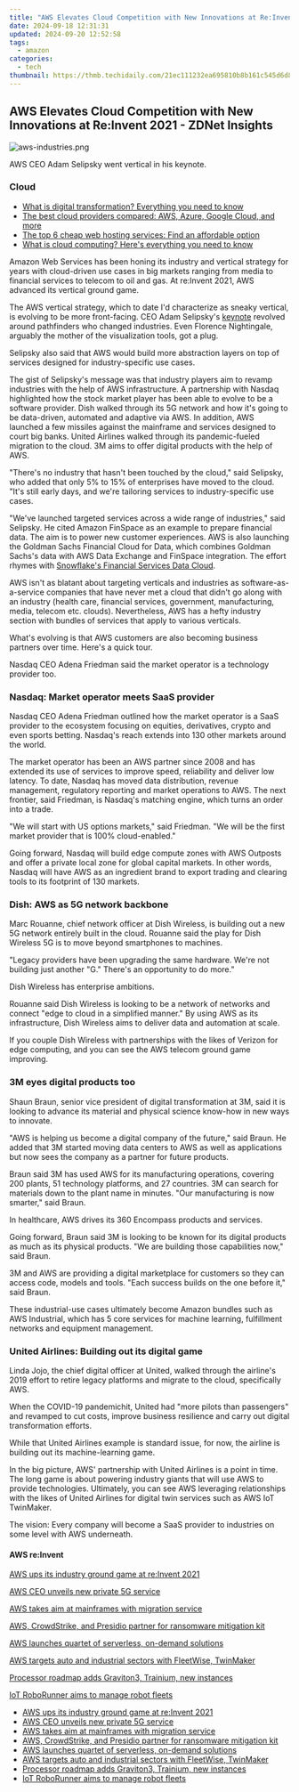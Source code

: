 ```yaml
---
title: "AWS Elevates Cloud Competition with New Innovations at Re:Invent 2021 - ZDNet Insights"
date: 2024-09-18 12:31:31
updated: 2024-09-20 12:52:58
tags:
  - amazon
categories:
  - tech
thumbnail: https://thmb.techidaily.com/21ec111232ea695810b8b161c545d6d8dc411e7eef6880dc4b8d8fa008ddde2f.png
---
```


## AWS Elevates Cloud Competition with New Innovations at Re:Invent 2021 - ZDNet Insights

![aws-industries.png](https://www.zdnet.com/a/img/resize/7d2ad83651d4d1895bbf3b1b3b3205affc38f7ec/2021/11/30/52c37f70-47ce-45b0-812d-30ead4496223/aws-industries.png?auto=webp&width=1280)

AWS CEO Adam Selipsky went vertical in his keynote. 

### Cloud

* [​What is digital transformation? Everything you need to know](https://www.zdnet.com/article/what-is-digital-transformation-everything-you-need-to-know-about-how-technology-is-reshaping/)
* [The best cloud providers compared: AWS, Azure, Google Cloud, and more](https://www.zdnet.com/article/the-top-cloud-providers-of-2021-aws-microsoft-azure-google-cloud-hybrid-saas/)
* [The top 6 cheap web hosting services: Find an affordable option](https://www.zdnet.com/article/best-cheap-web-hosting/)
* [What is cloud computing? Here's everything you need to know](https://www.zdnet.com/article/what-is-cloud-computing-everything-you-need-to-know-about-the-cloud/)

Amazon Web Services has been honing its industry and vertical strategy for years with cloud-driven use cases in big markets ranging from media to financial services to telecom to oil and gas. At re:Invent 2021, AWS advanced its vertical ground game.

The AWS vertical strategy, which to date I'd characterize as sneaky vertical, is evolving to be more front-facing. CEO Adam Selipsky's [keynote](https://reinvent.awsevents.com/) revolved around pathfinders who changed industries. Even Florence Nightingale, arguably the mother of the visualization tools, got a plug. 

Selipsky also said that AWS would build more abstraction layers on top of services designed for industry-specific use cases. 

The gist of Selipsky's message was that industry players aim to revamp industries with the help of AWS infrastructure. A partnership with Nasdaq highlighted how the stock market player has been able to evolve to be a software provider. Dish walked through its 5G network and how it's going to be data-driven, automated and adaptive via AWS. In addition, AWS launched a few missiles against the mainframe and services designed to court big banks. United Airlines walked through its pandemic-fueled migration to the cloud. 3M aims to offer digital products with the help of AWS. 

"There's no industry that hasn't been touched by the cloud," said Selipsky, who added that only 5% to 15% of enterprises have moved to the cloud. "It's still early days, and we're tailoring services to industry-specific use cases.

"We've launched targeted services across a wide range of industries," said Selipsky. He cited Amazon FinSpace as an example to prepare financial data. The aim is to power new customer experiences. AWS is also launching the Goldman Sachs Financial Cloud for Data, which combines Goldman Sachs's data with AWS Data Exchange and FinSpace integration. The effort rhymes with [Snowflake's Financial Services Data Cloud](https://www.zdnet.com/article/snowflake-launches-financial-services-data-cloud-touts-big-customer-wins/). 

AWS isn't as blatant about targeting verticals and industries as software-as-a-service companies that have never met a cloud that didn't go along with an industry (health care, financial services, government, manufacturing, media, telecom etc. clouds). Nevertheless, AWS has a hefty industry section with bundles of services that apply to various verticals. 

What's evolving is that AWS customers are also becoming business partners over time. Here's a quick tour.

Nasdaq CEO Adena Friedman said the market operator is a technology provider too. 

### Nasdaq: Market operator meets SaaS provider

Nasdaq CEO Adena Friedman outlined how the market operator is a SaaS provider to the ecosystem focusing on equities, derivatives, crypto and even sports betting. Nasdaq's reach extends into 130 other markets around the world. 

The market operator has been an AWS partner since 2008 and has extended its use of services to improve speed, reliability and deliver low latency. To date, Nasdaq has moved data distribution, revenue management, regulatory reporting and market operations to AWS. The next frontier, said Friedman, is Nasdaq's matching engine, which turns an order into a trade. 

"We will start with US options markets," said Friedman. "We will be the first market provider that is 100% cloud-enabled." 

Going forward, Nasdaq will build edge compute zones with AWS Outposts and offer a private local zone for global capital markets. In other words, Nasdaq will have AWS as an ingredient brand to export trading and clearing tools to its footprint of 130 markets. 

### Dish: AWS as 5G network backbone

Marc Rouanne, chief network officer at Dish Wireless, is building out a new 5G network entirely built in the cloud. Rouanne said the play for Dish Wireless 5G is to move beyond smartphones to machines. 

"Legacy providers have been upgrading the same hardware. We're not building just another "G." There's an opportunity to do more."

Dish Wireless has enterprise ambitions. 

Rouanne said Dish Wireless is looking to be a network of networks and connect "edge to cloud in a simplified manner." By using AWS as its infrastructure, Dish Wireless aims to deliver data and automation at scale.

If you couple Dish Wireless with partnerships with the likes of Verizon for edge computing, and you can see the AWS telecom ground game improving. 

### 3M eyes digital products too

Shaun Braun, senior vice president of digital transformation at 3M, said it is looking to advance its material and physical science know-how in new ways to innovate. 

"AWS is helping us become a digital company of the future," said Braun. He added that 3M started moving data centers to AWS as well as applications but now sees the company as a partner for future products. 

Braun said 3M has used AWS for its manufacturing operations, covering 200 plants, 51 technology platforms, and 27 countries. 3M can search for materials down to the plant name in minutes. "Our manufacturing is now smarter," said Braun. 

In healthcare, AWS drives its 360 Encompass products and services. 

Going forward, Braun said 3M is looking to be known for its digital products as much as its physical products. "We are building those capabilities now," said Braun.

3M and AWS are providing a digital marketplace for customers so they can access code, models and tools. "Each success builds on the one before it," said Braun. 

These industrial-use cases ultimately become Amazon bundles such as AWS Industrial, which has 5 core services for machine learning, fulfillment networks and equipment management. 

### United Airlines: Building out its digital game

Linda Jojo, the chief digital officer at United, walked through the airline's 2019 effort to retire legacy platforms and migrate to the cloud, specifically AWS.

When the COVID-19 pandemichit, United had "more pilots than passengers" and revamped to cut costs, improve business resilience and carry out digital transformation efforts. 

While that United Airlines example is standard issue, for now, the airline is building out its machine-learning game. 

In the big picture, AWS' partnership with United Airlines is a point in time. The long game is about powering industry giants that will use AWS to provide technologies. Ultimately, you can see AWS leveraging relationships with the likes of United Airlines for digital twin services such as AWS IoT TwinMaker. 

The vision: Every company will become a SaaS provider to industries on some level with AWS underneath.

#### AWS re:Invent

[AWS ups its industry ground game at re:Invent 2021](https://www.zdnet.com/article/aws-ups-its-industry-ground-game-at-reinvent-2021/ "AWS ups its industry ground game at re:Invent 2021")

[AWS CEO unveils new private 5G service](https://www.zdnet.com/article/aws-ceo-announces-private-5g-at-reinvent-2021/ "AWS CEO unveils new private 5G service")

[AWS takes aim at mainframes with migration service](https://www.zdnet.com/article/aws-takes-aim-at-mainframes-with-migration-service/ "AWS takes aim at mainframes with migration service")

[AWS, CrowdStrike, and Presidio partner for ransomware mitigation kit](https://www.zdnet.com/article/amazon-web-services-crowdstrike-and-presidio-partner-for-ransomware-mitigation-kit/ "AWS, CrowdStrike, and Presidio partner for ransomware mitigation kit")

[AWS launches quartet of serverless, on-demand solutions](https://www.zdnet.com/article/aws-goes-all-in-on-serverless-on-demand-solutions-with-quartet-of-launches/ "AWS launches quartet of serverless, on-demand solutions")

[AWS targets auto and industrial sectors with FleetWise, TwinMaker](https://www.zdnet.com/article/aws-targets-auto-and-industrial-sectors-with-fleetwise-twinmaker/ "AWS targets auto and industrial sectors with FleetWise, TwinMaker")

[Processor roadmap adds Graviton3, Trainium, new instances](https://www.zdnet.com/article/aws-fleshes-out-processor-roadmap-with-graviton3-trainium-new-instances/ "Processor roadmap adds Graviton3, Trainium, new instances")

[IoT RoboRunner aims to manage robot fleets](https://www.zdnet.com/article/aws-launches-aws-iot-roborunner-aims-to-manage-robot-fleets/ "IoT RoboRunner aims to manage robot fleets")

* [AWS ups its industry ground game at re:Invent 2021](https://www.zdnet.com/article/aws-ups-its-industry-ground-game-at-reinvent-2021/ "AWS ups its industry ground game at re:Invent 2021")
* [AWS CEO unveils new private 5G service](https://www.zdnet.com/article/aws-ceo-announces-private-5g-at-reinvent-2021/ "AWS CEO unveils new private 5G service")
* [AWS takes aim at mainframes with migration service](https://www.zdnet.com/article/aws-takes-aim-at-mainframes-with-migration-service/ "AWS takes aim at mainframes with migration service")
* [AWS, CrowdStrike, and Presidio partner for ransomware mitigation kit](https://www.zdnet.com/article/amazon-web-services-crowdstrike-and-presidio-partner-for-ransomware-mitigation-kit/ "AWS, CrowdStrike, and Presidio partner for ransomware mitigation kit")
* [AWS launches quartet of serverless, on-demand solutions](https://www.zdnet.com/article/aws-goes-all-in-on-serverless-on-demand-solutions-with-quartet-of-launches/ "AWS launches quartet of serverless, on-demand solutions")
* [AWS targets auto and industrial sectors with FleetWise, TwinMaker](https://www.zdnet.com/article/aws-targets-auto-and-industrial-sectors-with-fleetwise-twinmaker/ "AWS targets auto and industrial sectors with FleetWise, TwinMaker")
* [Processor roadmap adds Graviton3, Trainium, new instances](https://www.zdnet.com/article/aws-fleshes-out-processor-roadmap-with-graviton3-trainium-new-instances/ "Processor roadmap adds Graviton3, Trainium, new instances")
* [IoT RoboRunner aims to manage robot fleets](https://www.zdnet.com/article/aws-launches-aws-iot-roborunner-aims-to-manage-robot-fleets/ "IoT RoboRunner aims to manage robot fleets")

<ins class="adsbygoogle"
     style="display:block"
     data-ad-format="autorelaxed"
     data-ad-client="ca-pub-7571918770474297"
     data-ad-slot="1223367746"></ins>



<ins class="adsbygoogle"
     style="display:block"
     data-ad-client="ca-pub-7571918770474297"
     data-ad-slot="8358498916"
     data-ad-format="auto"
     data-full-width-responsive="true"></ins>
